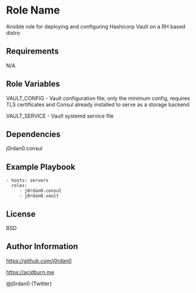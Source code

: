 Role Name
=========

Ansible role for deploying and configuring Hashicorp Vault on a RH based distro

Requirements
------------

N/A

Role Variables
--------------

VAULT_CONFIG - Vault configuration file; only the minimum config, requires TLS certificates and Consul already installed to serve as a storage backend

VAULT_SERVICE - Vault systemd service file

Dependencies
------------

j0rdan0.consul

Example Playbook
----------------

    - hosts: servers
      roles:
         - j0rdan0.consul
         - j0rdan0.vault

License
-------

BSD

Author Information
------------------

https://github.com/j0rdan0

https://acidburn.me

@j0rdan0 (Twitter)
